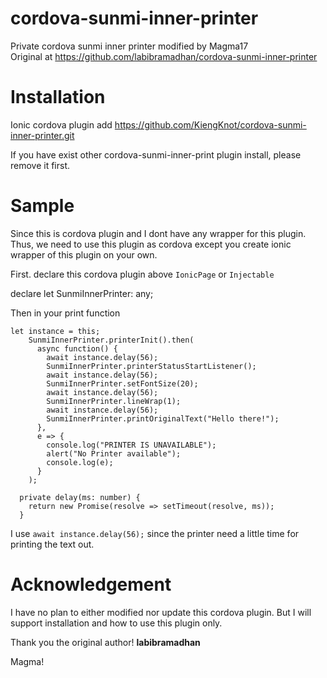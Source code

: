 # cordova-sunmi-inner-printer

Private cordova sunmi inner printer modified by Magma17
<br>Original at https://github.com/labibramadhan/cordova-sunmi-inner-printer

# Installation

Ionic cordova plugin add https://github.com/KiengKnot/cordova-sunmi-inner-printer.git

If you have exist other cordova-sunmi-inner-print plugin install, please remove it first.

# Sample

Since this is cordova plugin and I dont have any wrapper for this plugin. Thus, we need to use this plugin as cordova except you create ionic wrapper of this plugin on your own.

First. declare this cordova plugin above `IonicPage` or `Injectable`

declare let SunmiInnerPrinter: any;

Then in your print function

```
let instance = this;
    SunmiInnerPrinter.printerInit().then(
      async function() {
        await instance.delay(56);
        SunmiInnerPrinter.printerStatusStartListener();
        await instance.delay(56);
        SunmiInnerPrinter.setFontSize(20);
        await instance.delay(56);
        SunmiInnerPrinter.lineWrap(1);
        await instance.delay(56);
        SunmiInnerPrinter.printOriginalText("Hello there!");
      },
      e => {
        console.log("PRINTER IS UNAVAILABLE");
        alert("No Printer available");
        console.log(e);
      }
    );
```

```
  private delay(ms: number) {
    return new Promise(resolve => setTimeout(resolve, ms));
  }
```
I use `await instance.delay(56);` since the printer need a little time for printing the text out.

# Acknowledgement

I have no plan to either modified nor update this cordova plugin.
But I will support installation and how to use this plugin only.

Thank you the original author! <b>labibramadhan</b>

Magma!
